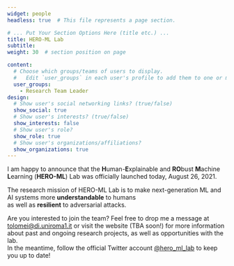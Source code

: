 ```yaml
---
widget: people
headless: true  # This file represents a page section.

# ... Put Your Section Options Here (title etc.) ...
title: HERO-ML Lab
subtitle:
weight: 30  # section position on page

content:
  # Choose which groups/teams of users to display.
  #   Edit `user_groups` in each user's profile to add them to one or more of these groups.
  user_groups:
    - Research Team Leader
design:
  # Show user's social networking links? (true/false)
  show_social: true
  # Show user's interests? (true/false)
  show_interests: false
  # Show user's role?
  show_role: true
  # Show user's organizations/affiliations?
  show_organizations: true
---
```

I am happy to announce that the **H**uman-**E**xplainable and **RO**bust **M**achine **L**earning (**HERO-ML**) Lab was officially launched today, August 26, 2021.

The research mission of HERO-ML Lab is to make next-generation ML and AI systems more **understandable** to humans   
as well as **resilient** to adversarial attacks.

Are you interested to join the team? Feel free to drop me a message at <a href="mailto:tolomei@di.uniroma1.it">tolomei@di.uniroma1.it</a> or visit the website (TBA soon!) for more information about past and ongoing research projects, as well as opportunities with the lab.  
In the meantime, follow the official Twitter account <a href="https://twitter.com/hero_ml_lab">@hero_ml_lab</a> to keep you up to date!
